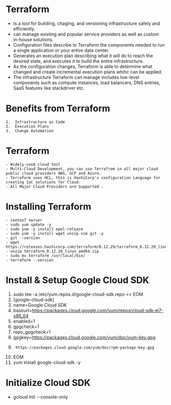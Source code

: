 # Terraform 
- Is a tool for building, chaging, and versioning infrastructure safely and efficiently. 
- can manage existing and popular service providers as well as custom in-house solutions.
- Configuration files describe to Terraform the components needed to run a single application or your entire data center.
- Generates an execution plan describing what it will do to reach the desired state, and executes it to build the entire infrastructure. 
- As the configuration changes, Terraform is able to determine what changed and create incremental execution plans whihc can be applied. 
- The infrastructure Terraform can manage includes low-level components such as compute instances, load balancers, DNS entries, SaaS features like stackdriver etc.
# Benefits from Terraform
    1.  Infrastructure as Code
    2.  Execution Plans
    3.  Change Automation

#  Terraform 
    - Widely-used cloud tool 
    - Multi-Cloud Development, you can use Terrafrom in all major cloud public cloud providers AWS, GCP and Azure.
    - Terraform uses HCL, this is HashiCorp's configuration Language for creating IaC solutions for Cloud. 
    - All Major Cloud Providers are Supported .

# Installing Terraform 
    - centos7 server 
    - sudo yum update -y 
    - sudo yum -y install epel-release
	- sudo yum -y install wget unzip vim git -y
	- git --version
	- wget https://releases.hashicorp.com/terraform/0.12.29/terraform_0.12.29_linux_amd64.zip
	- unzip terraform_0.12.29_linux_amd64.zip
    - sudo mv terraform /usr/local/bin/
	- terraform --version

# Install & Setup Google Cloud SDK
 1. sudo tee -a /etc/yum.repos.d/google-cloud-sdk.repo << EOM
 2. [google-cloud-sdk]
 3. name=Google Cloud SDK
 4. baseurl=https://packages.cloud.google.com/yum/repos/cloud-sdk-el7-x86_64
 5. enabled=1
 6. gpgcheck=1
 7. repo_gpgcheck=1
 8. gpgkey=https://packages.cloud.google.com/yum/doc/yum-key.gpg
 9.      https://packages.cloud.google.com/yum/doc/rpm-package-key.gpg
 10. EOM
 11.  yum install google-cloud-sdk -y

 # Initialize Cloud SDK
- gcloud init --console-only